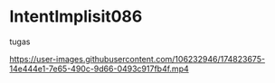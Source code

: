 # IntentImplisit086
tugas


https://user-images.githubusercontent.com/106232946/174823675-14e444e1-7e65-490c-9d66-0493c917fb4f.mp4

